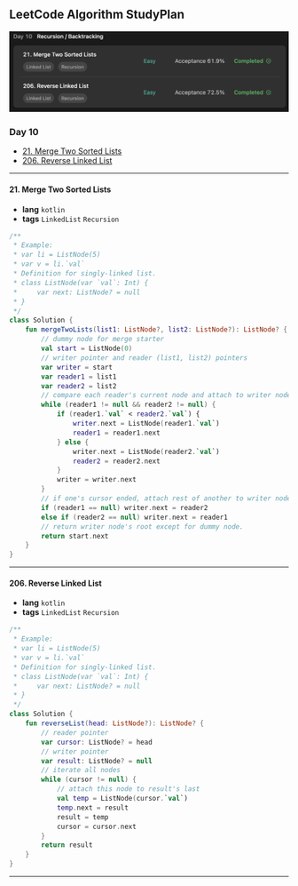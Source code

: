 ## LeetCode Algorithm StudyPlan

<img src="../../assets/leetcode_study_day10.png" alt="leetcode_study_day10" style="zoom:50%;" />

### Day 10

- [21. Merge Two Sorted Lists](https://leetcode.com/problems/merge-two-sorted-lists/?envType=study-plan&id=algorithm-i)
- [206. Reverse Linked List](https://leetcode.com/problems/reverse-linked-list/?envType=study-plan&id=algorithm-i)

---

#### 21. Merge Two Sorted Lists

- **lang**  `kotlin` 
- **tags**  `LinkedList` `Recursion`

```kotlin
/**
 * Example:
 * var li = ListNode(5)
 * var v = li.`val`
 * Definition for singly-linked list.
 * class ListNode(var `val`: Int) {
 *     var next: ListNode? = null
 * }
 */
class Solution {
    fun mergeTwoLists(list1: ListNode?, list2: ListNode?): ListNode? {
        // dummy node for merge starter
        val start = ListNode(0)
        // writer pointer and reader (list1, list2) pointers
        var writer = start
        var reader1 = list1
        var reader2 = list2
        // compare each reader's current node and attach to writer node
        while (reader1 != null && reader2 != null) {
            if (reader1.`val` < reader2.`val`) {
                writer.next = ListNode(reader1.`val`)
                reader1 = reader1.next
            } else {
                writer.next = ListNode(reader2.`val`)
                reader2 = reader2.next
            }
            writer = writer.next
        }
        // if one's cursor ended, attach rest of another to writer node.
        if (reader1 == null) writer.next = reader2
        else if (reader2 == null) writer.next = reader1
        // return writer node's root except for dummy node.
        return start.next
    }
}
```

---

#### 206. Reverse Linked List

- **lang**  `kotlin` 
- **tags**  `LinkedList` `Recursion`

```kotlin
/**
 * Example:
 * var li = ListNode(5)
 * var v = li.`val`
 * Definition for singly-linked list.
 * class ListNode(var `val`: Int) {
 *     var next: ListNode? = null
 * }
 */
class Solution {
    fun reverseList(head: ListNode?): ListNode? {
        // reader pointer
        var cursor: ListNode? = head
        // writer pointer
        var result: ListNode? = null
        // iterate all nodes
        while (cursor != null) {
            // attach this node to result's last
            val temp = ListNode(cursor.`val`)
            temp.next = result
            result = temp
            cursor = cursor.next
        }
        return result
    }
}
```

---

